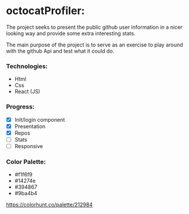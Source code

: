 ﻿# octocatProfiler:

The project seeks to present the public github user information in a nicer looking way and provide some extra interesting stats.

The main purpose of the project is to serve as an exercise to play around with the github Api and test what it could do.

### Technologies:

- Html
- Css
- React (JS)

### Progress:

- [x] Init/login component
- [x] Presentation
- [x] Repos
- [ ] Stats
- [ ] Responsive

### Color Palette:

- #f1f6f9
- #14274e
- #394867
- #9ba4b4

https://colorhunt.co/palette/212984